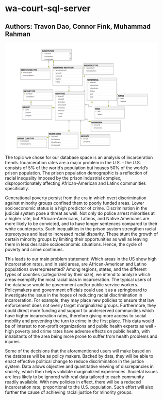 # wa-court-sql-server
## Authors: Travon Dao, Connor Fink, Muhammad Rahman
![image](ERD.jpg)
The topic we chose for our database space is an analysis of incarceration trends. Incarceration rates are a major problem in the U.S. - the U.S. consists of 5% of the world’s population but houses 50% of the world’s prison population. The prison population demographic is a reflection of racial inequality imposed by the prison industrial complex, disproportionately affecting African-American and Latinx communities specifically.

Generational poverty persist from the era in which overt discrimination against minority groups confined them to poorly funded areas. Lower socioeconomic status is a high predictor of crime. Discrimination in the judicial system pose a threat as well. Not only do police arrest minorities at a higher rate, but African-Americans, Latinos, and Native Americans are more likely to be convicted, and to have longer sentences compared to their white counterparts. Such inequalities in the prison system strengthen racial stereotypes and lead to increased racial disparity. These stunt the growth of certain minority groups by limiting their opportunities as well as leaving them in less desirable socioeconomic situations. Hence, the cycle of poverty and crime continues.

This leads to our main problem statement: Which areas in the US show high incarceration rates, and in said areas, are African-American and Latino populations overrepresented? Among regions, states, and the different types of counties (categorized by their size), we intend to analyze which areas exemplify the most racial bias in incarceration.
The typical users of the database would be government and/or public service workers. Policymakers and government officials could use it as a springboard to investigate the issue in the hopes of reducing racial discrimination in incarceration. For example, they may place new policies to ensure that law enforcement does not overly target marginalized groups. Furthermore, they could direct more funding and support to underserved communities which have higher incarceration rates, therefore giving more access to social mobility and preventing the turn to crime in the first place. This data would be of interest to non-profit organizations and public health experts as well - high poverty and crime rates have adverse effects on public health, with inhabitants of the area being more prone to suffer from health problems and injuries.

Some of the decisions that the aforementioned users will make based on the database will be as policy makers. Backed by data, they will be able to enact effective political change to reduce discrimination in the justice system. Data allows objective and quantitative viewing of discrepancies in society, which then helps validate marginalized experiences. Societal issues are less likely to be ignored with real data tailored to each community readily available. With new policies in effect, there will be a reduced incarceration rate, proportional to the U.S. population. Such effort will also further the cause of achieving racial justice for minority groups.